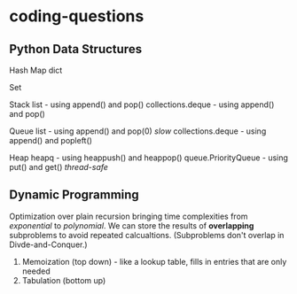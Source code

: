 # coding-questions

## Python Data Structures

Hash Map
dict

Set

Stack
list - using append() and pop()
collections.deque - using append() and pop()

Queue
list - using append() and pop(0) _slow_
collections.deque - using append() and popleft()

Heap
heapq - using heappush() and heappop()
queue.PriorityQueue - using put() and get() _thread-safe_

## Dynamic Programming

Optimization over plain recursion bringing time complexities from _exponential_ to _polynomial_. We can store the results of **overlapping** subproblems to avoid repeated calcualtions. (Subproblems don't overlap in Divde-and-Conquer.)

1. Memoization (top down) - like a lookup table, fills in entries that are only needed
2. Tabulation (bottom up)
